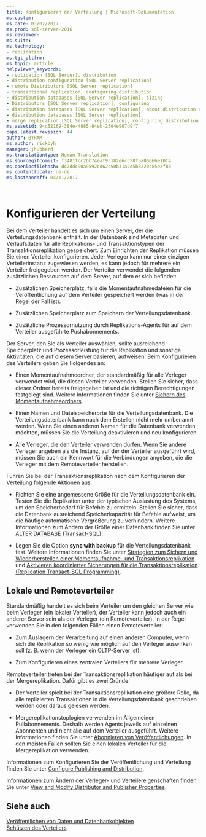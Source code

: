 ```yaml
---
title: Konfigurieren der Verteilung | Microsoft-Dokumentation
ms.custom: 
ms.date: 03/07/2017
ms.prod: sql-server-2016
ms.reviewer: 
ms.suite: 
ms.technology:
- replication
ms.tgt_pltfrm: 
ms.topic: article
helpviewer_keywords:
- replication [SQL Server], distribution
- distribution configuration [SQL Server replication]
- remote Distributors [SQL Server replication]
- transactional replication, configuring distribution
- distribution databases [SQL Server replication], sizing
- Distributors [SQL Server replication], configuring
- distribution databases [SQL Server replication], about distribution databases
- distribution databases [SQL Server replication]
- merge replication [SQL Server replication], configuring distribution
ms.assetid: 94d52169-384e-4885-84eb-2304e967d9f7
caps.latest.revision: 44
author: BYHAM
ms.author: rickbyh
manager: jhubbard
ms.translationtype: Human Translation
ms.sourcegitcommit: f3481fcc2bb74eaf93182e6cc58f5a06666e10f4
ms.openlocfilehash: dc7ddc90a9592cd62c50b31a2d5b8220c85e3f83
ms.contentlocale: de-de
ms.lasthandoff: 04/11/2017

---
```

# <a name="configure-distribution"></a>Konfigurieren der Verteilung
  Bei dem Verteiler handelt es sich um einen Server, der die Verteilungsdatenbank enthält. In der Datenbank sind Metadaten und Verlaufsdaten für alle Replikations- und Transaktionstypen der Transaktionsreplikation gespeichert. Zum Einrichten der Replikation müssen Sie einen Verteiler konfigurieren. Jeder Verleger kann nur einer einzigen Verteilerinstanz zugewiesen werden, es kann jedoch für mehrere ein Verteiler freigegeben werden. Der Verteiler verwendet die folgenden zusätzlichen Ressourcen auf dem Server, auf dem er sich befindet:  
  
-   Zusätzlichen Speicherplatz, falls die Momentaufnahmedateien für die Veröffentlichung auf dem Verteiler gespeichert werden (was in der Regel der Fall ist).  
  
-   Zusätzlichen Speicherplatz zum Speichern der Verteilungsdatenbank.  
  
-   Zusätzliche Prozessornutzung durch Replikations-Agents für auf dem Verteiler ausgeführte Pushabonnements.  
  
 Der Server, den Sie als Verteiler auswählen, sollte ausreichend Speicherplatz und Prozessorleistung für die Replikation und sonstige Aktivitäten, die auf diesem Server basieren, aufweisen. Beim Konfigurieren des Verteilers geben Sie Folgendes an:  
  
-   Einen Momentaufnahmeordner, der standardmäßig für alle Verleger verwendet wird, die diesen Verteiler verwenden. Stellen Sie sicher, dass dieser Ordner bereits freigegeben ist und die richtigen Berechtigungen festgelegt sind. Weitere Informationen finden Sie unter [Sichern des Momentaufnahmeordners](../../relational-databases/replication/security/secure-the-snapshot-folder.md).  
  
-   Einen Namen und Dateispeicherorte für die Verteilungsdatenbank. Die Verteilungsdatenbank kann nach dem Erstellen nicht mehr umbenannt werden. Wenn Sie einen anderen Namen für die Datenbank verwenden möchten, müssen Sie die Verteilung deaktivieren und neu konfigurieren.  
  
-   Alle Verleger, die den Verteiler verwenden dürfen. Wenn Sie andere Verleger angeben als die Instanz, auf der der Verteiler ausgeführt wird, müssen Sie auch ein Kennwort für die Verbindungen angeben, die die Verleger mit dem Remoteverteiler herstellen.  
  
 Führen Sie bei der Transaktionsreplikation nach dem Konfigurieren der Verteilung folgende Aktionen aus:  
  
-   Richten Sie eine angemessene Größe für die Verteilungsdatenbank ein. Testen Sie die Replikation unter der typischen Auslastung des Systems, um den Speicherbedarf für Befehle zu ermitteln. Stellen Sie sicher, dass die Datenbank ausreichend Speicherkapazität für Befehle aufweist, um die häufige automatische Vergrößerung zu verhindern. Weitere Informationen zum Ändern der Größe einer Datenbank finden Sie unter [ALTER DATABASE &#40;Transact-SQL&#41;](../../t-sql/statements/alter-database-transact-sql.md).  
  
-   Legen Sie die Option **sync with backup** für die Verteilungsdatenbank fest. Weitere Informationen finden Sie unter [Strategien zum Sichern und Wiederherstellen einer Momentaufnahme- und Transaktionsreplikation](../../relational-databases/replication/administration/strategies-for-backing-up-and-restoring-snapshot-and-transactional-replication.md) und [Aktivieren koordinierter Sicherungen für die Transaktionsreplikation &#40;Replication Transact-SQL Programming&#41;](../../relational-databases/replication/administration/enable-coordinated-backups-for-transactional-replication.md).  
  
## <a name="local-and-remote-distributors"></a>Lokale und Remoteverteiler  
 Standardmäßig handelt es sich beim Verteiler um den gleichen Server wie beim Verleger (ein lokaler Verteiler), der Verteiler kann jedoch auch ein anderer Server sein als der Verleger (ein Remoteverteiler). In der Regel verwenden Sie in den folgenden Fällen einen Remoteverteiler:  
  
-   Zum Auslagern der Verarbeitung auf einen anderen Computer, wenn sich die Replikation so wenig wie möglich auf den Verleger auswirken soll (z. B. wenn der Verleger ein OLTP-Server ist).  
  
-   Zum Konfigurieren eines zentralen Verteilers für mehrere Verleger.  
  
 Remoteverteiler treten bei der Transaktionsreplikation häufiger auf als bei der Mergereplikation. Dafür gibt es zwei Gründe:  
  
-   Der Verteiler spielt bei der Transaktionsreplikation eine größere Rolle, da alle replizierten Transaktionen in die Verteilungsdatenbank geschrieben werden oder daraus gelesen werden.  
  
-   Mergereplikationstoplogien verwenden im Allgemeinen Pullabonnements. Deshalb werden Agents jeweils auf einzelnen Abonnenten und nicht alle auf dem Verteiler ausgeführt. Weitere Informationen finden Sie unter [Abonnieren von Veröffentlichungen](../../relational-databases/replication/subscribe-to-publications.md). In den meisten Fällen sollten Sie einen lokalen Verteiler für die Mergereplikation verwenden.  
  
 Informationen zum Konfigurieren Sie der Veröffentlichung und Verteilung finden Sie unter [Configure Publishing and Distribution](../../relational-databases/replication/configure-publishing-and-distribution.md).  
  
 Informationen zum Ändern der Verleger- und Verteilereigenschaften finden Sie unter [View and Modify Distributor and Publisher Properties](../../relational-databases/replication/view-and-modify-distributor-and-publisher-properties.md).  
  
## <a name="see-also"></a>Siehe auch  
 [Veröffentlichen von Daten und Datenbankobjekten](../../relational-databases/replication/publish/publish-data-and-database-objects.md)   
 [Schützen des Verteilers](../../relational-databases/replication/security/secure-the-distributor.md)  
  
  
